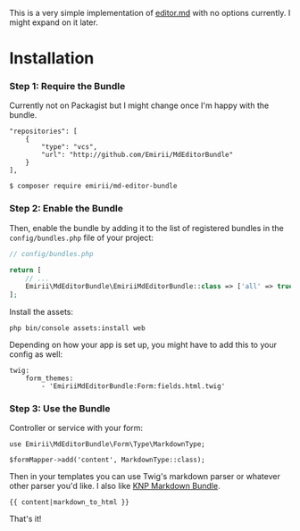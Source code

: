This is a very simple implementation of [editor.md](https://github.com/pandao/editor.md) with no options currently. I might expand on it later.

Installation
============

### Step 1: Require the Bundle

Currently not on Packagist but I might change once I'm happy with the bundle.

```console
"repositories": [
    {
        "type": "vcs",
        "url": "http://github.com/Emirii/MdEditorBundle"
    }
],
```

```console
$ composer require emirii/md-editor-bundle
```

### Step 2: Enable the Bundle

Then, enable the bundle by adding it to the list of registered bundles
in the `config/bundles.php` file of your project:

```php
// config/bundles.php

return [
    // ...
    Emirii\MdEditorBundle\EmiriiMdEditorBundle::class => ['all' => true],
];
```

Install the assets:
```
php bin/console assets:install web
```

Depending on how your app is set up, you might have to add this to your config as well:
```
twig:
    form_themes:
        - 'EmiriiMdEditorBundle:Form:fields.html.twig'
```

### Step 3: Use the Bundle

Controller or service with your form:
```
use Emirii\MdEditorBundle\Form\Type\MarkdownType;

$formMapper->add('content', MarkdownType::class);
```

Then in your templates you can use Twig's markdown parser or whatever other parser you'd like. I also like [KNP Markdown Bundle](https://github.com/KnpLabs/KnpMarkdownBundle).
```
{{ content|markdown_to_html }}
```

That's it!
